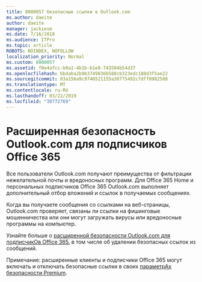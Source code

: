 ```yaml
---
title: 8000057 безопасные ссылки в Outlook.com
ms.author: daeite
author: daeite
manager: jackiesm
ms.date: 7/16/2018
ms.audience: ITPro
ms.topic: article
ROBOTS: NOINDEX, NOFOLLOW
localization_priority: Normal
ms.custom: 8000057
ms.assetid: f0e4afcc-b0a1-4b1b-b1e8-743504b54d37
ms.openlocfilehash: bbdaba2b9b3749836b588cb323edc188d3f5ae22
ms.sourcegitcommit: 03a156a9c9740521155a30775492c7dff0982588
ms.translationtype: MT
ms.contentlocale: ru-RU
ms.lasthandoff: 03/22/2019
ms.locfileid: "30772769"
---
```

# <a name="advanced-outlookcom-security-for-office-365-subscribers"></a>Расширенная безопасность Outlook.com для подписчиков Office 365

Все пользователи Outlook.com получают преимущества от фильтрации нежелательной почты и вредоносных программ. Для Office 365 Home и персональных подписчиков Office 365 Outlook.com выполняет дополнительный отбор вложений и ссылок в получаемых сообщениях.
  
Когда вы получаете сообщения со ссылками на веб-страницы, Outlook.com проверяет, связаны ли ссылки на фишинговые мошенничества или они могут загружать вирусы или вредоносные программы на компьютер.
  
Узнайте больше о [расширенной безопасности Outlook.com для подписчикОв Office 365](https://go.microsoft.com/fwlink/p/?linkid=2006140), в том числе об удалении безопасных ссылок из сообщений.
  
Примечание: расширенные клиенты и подписчики Office 365 могут включать и отключать безопасные ссылки в своих [параметрАх безопасности Premium](https://outlook.live.com/mail/options/premium/security).